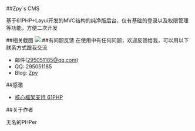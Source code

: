 ##Zpy`s CMS

基于61PHP+Layui开发的MVC结构的纯净版后台，仅有基础的登录以及权限管理等功能，方便二次开发

##相关截图
<img src='http://www.zhoupengyu.cn/images/cut.png'>
##有问题反馈
在使用中有任何问题，欢迎反馈给我，可以用以下联系方式跟我交流

* 邮件(295051185@qq.com)
* QQ: 295051185
* Blog: [Zpy](http://www.zhoupengyu.cn)



##感激
* [核心框架支持 61PHP](https://git.oschina.net/61php/PHP-framework-61php)

##关于作者

无名的PHPer